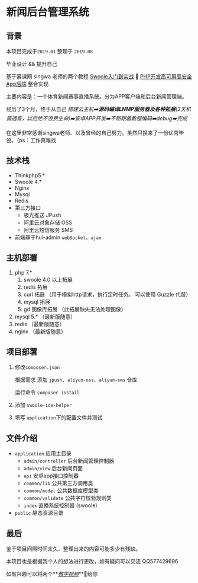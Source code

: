 # 新闻后台管理系统

## 背景

本项目完成于`2019.01`  整理于 `2019.08`

毕业设计 && 提升自己

基于慕课网 singwa 老师的两个教程 [Swoole入门到实战](https://coding.imooc.com/class/197.html) 🔗 [PHP开发高可用高安全App后端](https://coding.imooc.com/class/135.html) 整合实现

主要内容是：一个体育新闻赛事直播系统。分为APP客户端和后台新闻管理端。

经历了3个月，终于从自己 *搭建云主机➡️**源码编译LNMP服务器及各种拓展**(3天机房通宵，以后绝不浪费生命)➡️安卓APP开发➡️不断跟着教程编码➡️debug➡️完成*

在这里非常感谢singwa老师、以及曾经的自己努力。虽然只换来了一份优秀毕设。（ps：工作真难找

## 技术栈

- Thinkphp5.*
- Swoole 4.*
- Nginx
- Mysql 
- Redis
- 第三方接口
  - 极光推送 JPush
  - 阿里云对象存储 OSS
  - 阿里云短信服务 SMS
- 前端基于hui-admin  `webSocket`、`ajax`



## 主机部署

1. php 7.*
   1. swoole 4.0 以上拓展
   2. redis 拓展
   3. curl 拓展 （用于模拟http请求，执行定时任务。 可以使用 Guzzle 代替）
   4. mysql 拓展
   5. gd 图像库拓展  （此拓展缺失无法处理图像）
2. mysql 5.* （最新版随意）
3. redis  （最新版随意）
4. nginx （最新版随意）



## 项目部署

1. 修改`composer.json`   

   根据需求 添加 `jpush`、`aliyun-oss`、`aliyun-sms` 仓库

   运行命令 `composer install`

2. 添加 `swoole-ide-helper`

3. 填写 `application`下的配置文件并测试



## 文件介绍

- `application` 应用主目录
  - `admin/controller` 后台新闻管理控制器
  - `admin/view` 后台新闻页面
  - `api`  安卓app接口控制器
  - `common/lib` 公共第三方调用类
  - `common/model` 公共数据库模型类
  - `common/validate` 公共字符校验规则类
  - `index` 直播系统控制器 (swoole)
- `public` 静态资源目录



## 最后

鉴于项目间隔时间太久、整理出来的内容可能多少有残缺。

本项目也是根据我个人的想法进行更改，如有疑问可以交流 QQ577429696

如有兴趣可以将两个**<u>*教学视频</u>***👬给你

